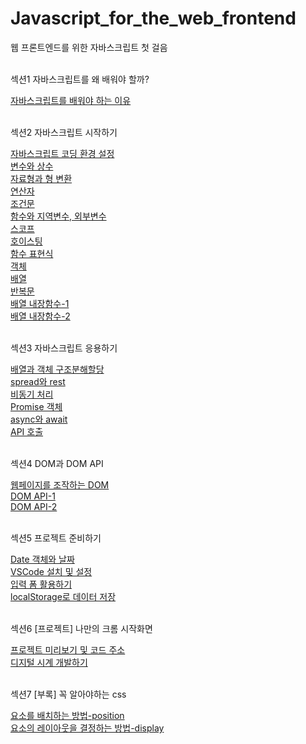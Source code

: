 # Javascript_for_the_web_frontend
웹 프론트엔드를 위한 자바스크립트 첫 걸음
<br/><br/>

<p>섹션1 자바스크립트를 왜 배워야 할까?<p/>
    <a href="https://stbhg5.tistory.com/213">자바스크립트를 배워야 하는 이유</a><br/>
    <br/>

<p>섹션2 자바스크립트 시작하기<p/>
    <a href="https://stbhg5.tistory.com/216?category=1042422">자바스크립트 코딩 환경 설정</a><br/>
    <a href="https://stbhg5.tistory.com/217?category=1042422">변수와 상수</a><br/>
    <a href="https://stbhg5.tistory.com/218">자료형과 형 변환</a><br/>
    <a href="https://stbhg5.tistory.com/220">연산자</a><br/>
    <a href="https://stbhg5.tistory.com/222">조건문</a><br/>
    <a href="https://stbhg5.tistory.com/224">함수와 지역변수, 외부변수</a><br/>
    <a href="https://stbhg5.tistory.com/226">스코프</a><br/>
    <a href="https://stbhg5.tistory.com/227">호이스팅</a><br/>
    <a href="https://stbhg5.tistory.com/229">함수 표현식</a><br/>
    <a href="https://stbhg5.tistory.com/230">객체</a><br/>
    <a href="https://stbhg5.tistory.com/232">배열</a><br/>
    <a href="https://stbhg5.tistory.com/234">반복문</a><br/>
    <a href="https://stbhg5.tistory.com/237">배열 내장함수-1</a><br/>
    <a href="https://stbhg5.tistory.com/240">배열 내장함수-2</a><br/>
    <br/>

<p>섹션3 자바스크립트 응용하기<p/>
    <a href="https://stbhg5.tistory.com/244">배열과 객체 구조분해할당</a><br/>
    <a href="https://stbhg5.tistory.com/255">spread와 rest</a><br/>
    <a href="https://stbhg5.tistory.com/258">비동기 처리</a><br/>
    <a href="https://stbhg5.tistory.com/268">Promise 객체</a><br/>
    <a href="https://stbhg5.tistory.com/272">async와 await</a><br/>
    <a href="https://stbhg5.tistory.com/274">API 호출</a><br/>
    <br/>

<p>섹션4 DOM과 DOM API<p/>
    <a href="https://stbhg5.tistory.com/275">웹페이지를 조작하는 DOM</a><br/>
    <a href="https://stbhg5.tistory.com/277">DOM API-1</a><br/>
    <a href="https://stbhg5.tistory.com/280">DOM API-2</a><br/>
    <br/>

<p>섹션5 프로젝트 준비하기<p/>
    <a href="https://stbhg5.tistory.com/281">Date 객체와 날짜</a><br/>
    <a href="https://stbhg5.tistory.com/282">VSCode 설치 및 설정</a><br/>
    <a href="https://stbhg5.tistory.com/283">입력 폼 활용하기</a><br/>
    <a href="https://stbhg5.tistory.com/284">localStorage로 데이터 저장</a><br/>
    <br/>

<p>섹션6 [프로젝트] 나만의 크롬 시작화면<p/>
    <a href="https://stbhg5.tistory.com/285">프로젝트 미리보기 및 코드 주소</a><br/>
    <a href="https://stbhg5.tistory.com/288">디지털 시계 개발하기</a><br/>
    <br/>

<p>섹션7 [부록] 꼭 알아야하는 css<p/>
    <a href="https://stbhg5.tistory.com/286">요소를 배치하는 방법-position</a><br/>
    <a href="https://stbhg5.tistory.com/287">요소의 레이아웃을 결정하는 방법-display</a><br/>
    <br/>
